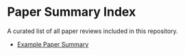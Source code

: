 # Paper Summary Index

A curated list of all paper reviews included in this repository.

- [Example Paper Summary](summaries/example-paper.md)

